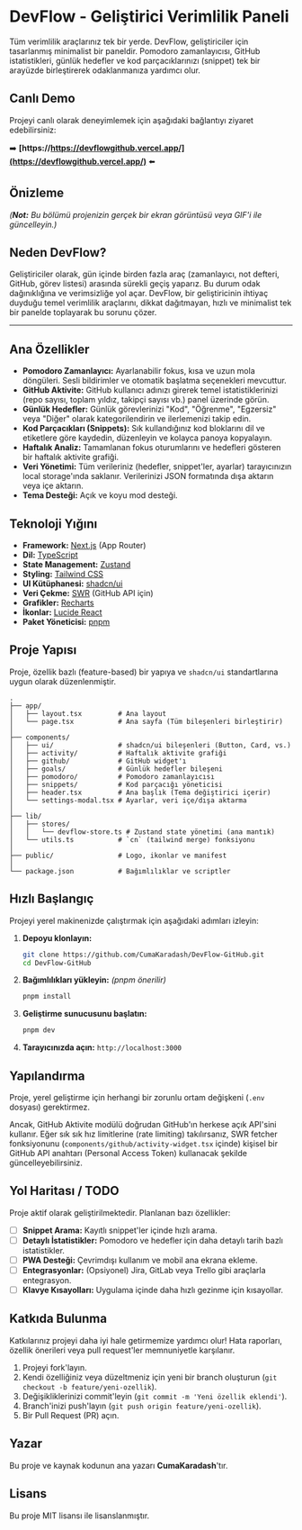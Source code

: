 # DevFlow - Geliştirici Verimlilik Paneli

Tüm verimlilik araçlarınız tek bir yerde. DevFlow, geliştiriciler için tasarlanmış minimalist bir paneldir. Pomodoro zamanlayıcısı, GitHub istatistikleri, günlük hedefler ve kod parçacıklarınızı (snippet) tek bir arayüzde birleştirerek odaklanmanıza yardımcı olur.

[](https://www.google.com/search?q=LICENSE)
[](https://nextjs.org/)
[](https://www.typescriptlang.org/)
[](https://tailwindcss.com/)
[](https://github.com/pmndrs/zustand)

## Canlı Demo

Projeyi canlı olarak deneyimlemek için aşağıdaki bağlantıyı ziyaret edebilirsiniz:

➡️ **[https://https://devflowgithub.vercel.app/](https://devflowgithub.vercel.app/)** ⬅️

## Önizleme

*(**Not:** Bu bölümü projenizin gerçek bir ekran görüntüsü veya GIF'i ile güncelleyin.)*

## Neden DevFlow?

Geliştiriciler olarak, gün içinde birden fazla araç (zamanlayıcı, not defteri, GitHub, görev listesi) arasında sürekli geçiş yaparız. Bu durum odak dağınıklığına ve verimsizliğe yol açar. DevFlow, bir geliştiricinin ihtiyaç duyduğu temel verimlilik araçlarını, dikkat dağıtmayan, hızlı ve minimalist tek bir panelde toplayarak bu sorunu çözer.

-----

## Ana Özellikler

  * **Pomodoro Zamanlayıcı:** Ayarlanabilir fokus, kısa ve uzun mola döngüleri. Sesli bildirimler ve otomatik başlatma seçenekleri mevcuttur.
  * **GitHub Aktivite:** GitHub kullanıcı adınızı girerek temel istatistiklerinizi (repo sayısı, toplam yıldız, takipçi sayısı vb.) panel üzerinde görün.
  * **Günlük Hedefler:** Günlük görevlerinizi "Kod", "Öğrenme", "Egzersiz" veya "Diğer" olarak kategorilendirin ve ilerlemenizi takip edin.
  * **Kod Parçacıkları (Snippets):** Sık kullandığınız kod bloklarını dil ve etiketlere göre kaydedin, düzenleyin ve kolayca panoya kopyalayın.
  * **Haftalık Analiz:** Tamamlanan fokus oturumlarını ve hedefleri gösteren bir haftalık aktivite grafiği.
  * **Veri Yönetimi:** Tüm verileriniz (hedefler, snippet'ler, ayarlar) tarayıcınızın local storage'ında saklanır. Verilerinizi JSON formatında dışa aktarın veya içe aktarın.
  * **Tema Desteği:** Açık ve koyu mod desteği.

## Teknoloji Yığını

  * **Framework:** [Next.js](https://nextjs.org/) (App Router)
  * **Dil:** [TypeScript](https://www.typescriptlang.org/)
  * **State Management:** [Zustand](https://github.com/pmndrs/zustand)
  * **Styling:** [Tailwind CSS](https://tailwindcss.com/)
  * **UI Kütüphanesi:** [shadcn/ui](https://ui.shadcn.com/)
  * **Veri Çekme:** [SWR](https://swr.vercel.app/) (GitHub API için)
  * **Grafikler:** [Recharts](https://recharts.org/)
  * **İkonlar:** [Lucide React](https://lucide.dev/)
  * **Paket Yöneticisi:** [pnpm](https://pnpm.io/)

## Proje Yapısı

Proje, özellik bazlı (feature-based) bir yapıya ve `shadcn/ui` standartlarına uygun olarak düzenlenmiştir.

```
.
├── app/
│   ├── layout.tsx         # Ana layout
│   └── page.tsx           # Ana sayfa (Tüm bileşenleri birleştirir)
│
├── components/
│   ├── ui/                # shadcn/ui bileşenleri (Button, Card, vs.)
│   ├── activity/          # Haftalık aktivite grafiği
│   ├── github/            # GitHub widget'ı
│   ├── goals/             # Günlük hedefler bileşeni
│   ├── pomodoro/          # Pomodoro zamanlayıcısı
│   ├── snippets/          # Kod parçacığı yöneticisi
│   ├── header.tsx         # Ana başlık (Tema değiştirici içerir)
│   └── settings-modal.tsx # Ayarlar, veri içe/dışa aktarma
│
├── lib/
│   ├── stores/
│   │   └── devflow-store.ts # Zustand state yönetimi (ana mantık)
│   └── utils.ts           # `cn` (tailwind merge) fonksiyonu
│
├── public/                # Logo, ikonlar ve manifest
│
└── package.json           # Bağımlılıklar ve scriptler
```

## Hızlı Başlangıç

Projeyi yerel makinenizde çalıştırmak için aşağıdaki adımları izleyin:

1.  **Depoyu klonlayın:**

    ```bash
    git clone https://github.com/CumaKaradash/DevFlow-GitHub.git
    cd DevFlow-GitHub
    ```

2.  **Bağımlılıkları yükleyin:**
    *(pnpm önerilir)*

    ```bash
    pnpm install
    ```

3.  **Geliştirme sunucusunu başlatın:**

    ```bash
    pnpm dev
    ```

4.  **Tarayıcınızda açın:**
    `http://localhost:3000`

## Yapılandırma

Proje, yerel geliştirme için herhangi bir zorunlu ortam değişkeni (`.env` dosyası) gerektirmez.

Ancak, GitHub Aktivite modülü doğrudan GitHub'ın herkese açık API'sini kullanır. Eğer sık sık hız limitlerine (rate limiting) takılırsanız, SWR fetcher fonksiyonunu (`components/github/activity-widget.tsx` içinde) kişisel bir GitHub API anahtarı (Personal Access Token) kullanacak şekilde güncelleyebilirsiniz.

## Yol Haritası / TODO

Proje aktif olarak geliştirilmektedir. Planlanan bazı özellikler:

  * [ ] **Snippet Arama:** Kayıtlı snippet'ler içinde hızlı arama.
  * [ ] **Detaylı İstatistikler:** Pomodoro ve hedefler için daha detaylı tarih bazlı istatistikler.
  * [ ] **PWA Desteği:** Çevrimdışı kullanım ve mobil ana ekrana ekleme.
  * [ ] **Entegrasyonlar:** (Opsiyonel) Jira, GitLab veya Trello gibi araçlarla entegrasyon.
  * [ ] **Klavye Kısayolları:** Uygulama içinde daha hızlı gezinme için kısayollar.

## Katkıda Bulunma

Katkılarınız projeyi daha iyi hale getirmemize yardımcı olur\! Hata raporları, özellik önerileri veya pull request'ler memnuniyetle karşılanır.

1.  Projeyi fork'layın.
2.  Kendi özelliğiniz veya düzeltmeniz için yeni bir branch oluşturun (`git checkout -b feature/yeni-ozellik`).
3.  Değişikliklerinizi commit'leyin (`git commit -m 'Yeni özellik eklendi'`).
4.  Branch'inizi push'layın (`git push origin feature/yeni-ozellik`).
5.  Bir Pull Request (PR) açın.

## Yazar

Bu proje ve kaynak kodunun ana yazarı **CumaKaradash**'tır.
## Lisans

Bu proje MIT lisansı ile lisanslanmıştır.
